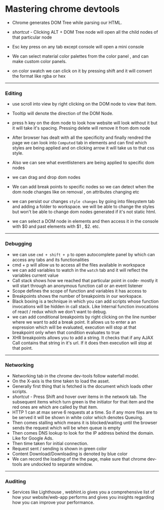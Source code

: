 
# Mastering chrome devtools

- Chrome generates DOM Tree while parsing our HTML.
- *shortcut* - Clicking ALT + DOM Tree node will open all the child nodes of that particular node
- Esc key press on any tab except console will open a mini console

- We can select material color palettes from the color panel , and can make custom color panels.
- on color swatch we can click on it by pressing shift and it will convert the format  like rgba or hex

---
### Editing

- use scroll into view by right clicking on the DOM node to view that item.
- Tooltip will denote the direction of the DOM Node.
- press h key on the dom node to look how website will look without it but it will take it's spacing. Pressing delete will remove it from dom node

- After browser has dealt with all the specificity and finally rendred the page we can look into `Computed` tab in elements and can find which styles are being applied and on clicking arrow it will take us to that css style.
- Also we can see what eventlisteners are being applied to specific dom nodes
- we can drag and drop dom nodes
- We can add break points to specific nodes so we can detect when the dom node changes like on removal , on attributes changing etc
- we can persist our changes `style changes` by going into filesystem tab and adding a folder to workspace. we will be able to change the styles but won't be able to change dom nodes generated if it's not static html.
- we can select a DOM node in elements and then access it in the console with $0 and past elements with $1 , $2.  etc.

---

### Debugging

- we can use `cmd + shift + p` to open autocomplete panel by which can access any tabs and its functionalities
- cmd + p will allow us to access all the files available in workspace
- we can add variables to watch in the `watch` tab and it will reflect the variables current value
- Call stack shows how we reached that particular point in code- mostly it will start through an anonymous function call or an event listener
- Scope defines the scope of function and variables it has access to
- Breakpoints shows the number of breakpoints in our workspace.
-  Black boxing is a technique in which you can add scripts whose function invocations will be hidden in call stack. Like Internal function invocations of react / redux which we don't want to debug.
- we can add conditional breakpoints by right clicking on the line number where we want to add a break point. It allows us to enter a an expression which will be evaluated, execution will stop at that breakpoint only when that condition evaluates to true 
- XHR breakpoints allows you to add a string. It checks that if any AJAX Call contains that string in it's url. If it does then execution will stop at that point.

---

### Networking

- Networking tab in the chrome dev-tools follow waterfall model. 
- On the X-axis is the time taken to load the asset.
- Generally first thing that is fetched is the document which loads other scripts.
-  *shortcut* - Press Shift and hover over items in the network tab. The subsequent items which turn green is the initiator for that item and the red ones are which are called by that item. 
- HTTP 1 can at max serve 6 requests at a time. So if any more files are to be served it will be shown in white color which denotes Queuing.
- Then comes stalling which means it is blocked/waiting until the browser sends the request which will be when queue is empty
- Then comes DNS lookup to look for the IP address behind the domain. Like for Google Ads.
- Then time taken for initial connection.
- Request sent / sending is shown in green color
- Content Download/Downloading is denoted by blue color
- We can record the loading of the the page, make sure that chrome dev-tools are undocked to separate window.
---

### Auditing

- Services like Lighthouse , webhint.io gives you a comprehensive list of how your website/web-app performs and gives you insights regarding how you can improve your performance.
<!--stackedit_data:
eyJoaXN0b3J5IjpbMTE2ODcyNTI1OSw0MTYwODM4NjUsLTI0MT
Y3MjYxMCw0MTYwODM4NjUsNDE2MDgzODY1LDQxNjA4Mzg2NSwt
NjIyMTY4NjMxLDEwMTk5MzgwMDUsMTkyNTg5OTQxNiwxMDE5OT
M4MDA1LC0xMDI4NDYwMjU5LDc1MjgzNDc1Niw1NzIwNTc2OTIs
LTE1NTA0ODA4MDEsMTU0MzE2NDU1MSw1MTExMTIxNTYsMTM1Mz
YzMDg5NCw2NzgyMzE2NTQsNDY4MDc0Mzc2LC0yNjM5MzM0OTFd
fQ==
-->